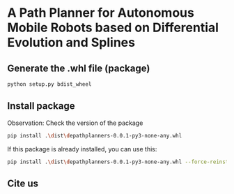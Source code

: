 # A Path Planner for Autonomous Mobile Robots based on Differential Evolution and Splines


## Generate the .whl file (package)

```bash
python setup.py bdist_wheel
``` 

## Install package

Observation: Check the version of the package

```bash
pip install .\dist\depathplanners-0.0.1-py3-none-any.whl
```

If this package is already installed, you can use this:

```bash
pip install .\dist\depathplanners-0.0.1-py3-none-any.whl --force-reinstall
```

## Cite us

